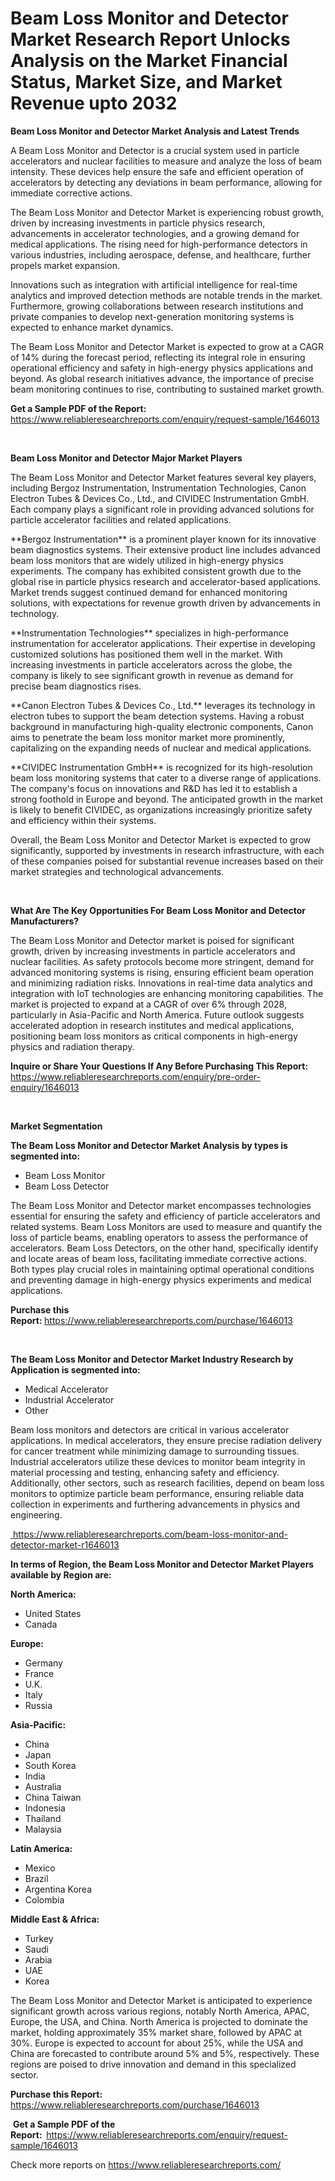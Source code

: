 <p><h1>Beam Loss Monitor and Detector Market Research Report Unlocks Analysis on the Market Financial Status, Market Size, and Market Revenue upto 2032</h1></p><p><strong>Beam Loss Monitor and Detector Market Analysis and Latest Trends</strong></p>
<p><p>A Beam Loss Monitor and Detector is a crucial system used in particle accelerators and nuclear facilities to measure and analyze the loss of beam intensity. These devices help ensure the safe and efficient operation of accelerators by detecting any deviations in beam performance, allowing for immediate corrective actions. </p><p>The Beam Loss Monitor and Detector Market is experiencing robust growth, driven by increasing investments in particle physics research, advancements in accelerator technologies, and a growing demand for medical applications. The rising need for high-performance detectors in various industries, including aerospace, defense, and healthcare, further propels market expansion. </p><p>Innovations such as integration with artificial intelligence for real-time analytics and improved detection methods are notable trends in the market. Furthermore, growing collaborations between research institutions and private companies to develop next-generation monitoring systems is expected to enhance market dynamics. </p><p>The Beam Loss Monitor and Detector Market is expected to grow at a CAGR of 14% during the forecast period, reflecting its integral role in ensuring operational efficiency and safety in high-energy physics applications and beyond. As global research initiatives advance, the importance of precise beam monitoring continues to rise, contributing to sustained market growth.</p></p>
<p><strong>Get a Sample PDF of the Report:&nbsp;</strong> <a href="https://www.reliableresearchreports.com/enquiry/request-sample/1646013?utm_campaign=3027&utm_medium=2&utm_source=Github&utm_content=ia&utm_term=29032025&utm_id=beam-loss-monitor-and-detector">https://www.reliableresearchreports.com/enquiry/request-sample/1646013</a></p>
<p>&nbsp;</p>
<p><strong>Beam Loss Monitor and Detector Major Market Players</strong></p>
<p><p>The Beam Loss Monitor and Detector Market features several key players, including Bergoz Instrumentation, Instrumentation Technologies, Canon Electron Tubes & Devices Co., Ltd., and CIVIDEC Instrumentation GmbH. Each company plays a significant role in providing advanced solutions for particle accelerator facilities and related applications.</p><p>**Bergoz Instrumentation** is a prominent player known for its innovative beam diagnostics systems. Their extensive product line includes advanced beam loss monitors that are widely utilized in high-energy physics experiments. The company has exhibited consistent growth due to the global rise in particle physics research and accelerator-based applications. Market trends suggest continued demand for enhanced monitoring solutions, with expectations for revenue growth driven by advancements in technology.</p><p>**Instrumentation Technologies** specializes in high-performance instrumentation for accelerator applications. Their expertise in developing customized solutions has positioned them well in the market. With increasing investments in particle accelerators across the globe, the company is likely to see significant growth in revenue as demand for precise beam diagnostics rises.</p><p>**Canon Electron Tubes & Devices Co., Ltd.** leverages its technology in electron tubes to support the beam detection systems. Having a robust background in manufacturing high-quality electronic components, Canon aims to penetrate the beam loss monitor market more prominently, capitalizing on the expanding needs of nuclear and medical applications.</p><p>**CIVIDEC Instrumentation GmbH** is recognized for its high-resolution beam loss monitoring systems that cater to a diverse range of applications. The company's focus on innovations and R&D has led it to establish a strong foothold in Europe and beyond. The anticipated growth in the market is likely to benefit CIVIDEC, as organizations increasingly prioritize safety and efficiency within their systems.</p><p>Overall, the Beam Loss Monitor and Detector Market is expected to grow significantly, supported by investments in research infrastructure, with each of these companies poised for substantial revenue increases based on their market strategies and technological advancements.</p></p>
<p>&nbsp;</p>
<p><strong>What Are The Key Opportunities For Beam Loss Monitor and Detector Manufacturers?</strong></p>
<p><p>The Beam Loss Monitor and Detector market is poised for significant growth, driven by increasing investments in particle accelerators and nuclear facilities. As safety protocols become more stringent, demand for advanced monitoring systems is rising, ensuring efficient beam operation and minimizing radiation risks. Innovations in real-time data analytics and integration with IoT technologies are enhancing monitoring capabilities. The market is projected to expand at a CAGR of over 6% through 2028, particularly in Asia-Pacific and North America. Future outlook suggests accelerated adoption in research institutes and medical applications, positioning beam loss monitors as critical components in high-energy physics and radiation therapy.</p></p>
<p><strong>Inquire or Share Your Questions If Any Before Purchasing This Report:</strong> <a href="https://www.reliableresearchreports.com/enquiry/pre-order-enquiry/1646013?utm_campaign=3027&utm_medium=2&utm_source=Github&utm_content=ia&utm_term=29032025&utm_id=beam-loss-monitor-and-detector">https://www.reliableresearchreports.com/enquiry/pre-order-enquiry/1646013</a></p>
<p>&nbsp;</p>
<p><strong>Market Segmentation</strong></p>
<p><strong>The Beam Loss Monitor and Detector Market Analysis by types is segmented into:</strong></p>
<p><ul><li>Beam Loss Monitor</li><li>Beam Loss Detector</li></ul></p>
<p><p>The Beam Loss Monitor and Detector market encompasses technologies essential for ensuring the safety and efficiency of particle accelerators and related systems. Beam Loss Monitors are used to measure and quantify the loss of particle beams, enabling operators to assess the performance of accelerators. Beam Loss Detectors, on the other hand, specifically identify and locate areas of beam loss, facilitating immediate corrective actions. Both types play crucial roles in maintaining optimal operational conditions and preventing damage in high-energy physics experiments and medical applications.</p></p>
<p><strong>Purchase this Report:&nbsp;</strong><a href="https://www.reliableresearchreports.com/purchase/1646013?utm_campaign=3027&utm_medium=2&utm_source=Github&utm_content=ia&utm_term=29032025&utm_id=beam-loss-monitor-and-detector">https://www.reliableresearchreports.com/purchase/1646013</a></p>
<p>&nbsp;</p>
<p><strong>The Beam Loss Monitor and Detector Market Industry Research by Application is segmented into:</strong></p>
<p><ul><li>Medical Accelerator</li><li>Industrial Accelerator</li><li>Other</li></ul></p>
<p><p>Beam loss monitors and detectors are critical in various accelerator applications. In medical accelerators, they ensure precise radiation delivery for cancer treatment while minimizing damage to surrounding tissues. Industrial accelerators utilize these devices to monitor beam integrity in material processing and testing, enhancing safety and efficiency. Additionally, other sectors, such as research facilities, depend on beam loss monitors to optimize particle beam performance, ensuring reliable data collection in experiments and furthering advancements in physics and engineering.</p></p>
<p><a href="https://www.reliableresearchreports.com/beam-loss-monitor-and-detector-market-r1646013?utm_campaign=3027&utm_medium=2&utm_source=Github&utm_content=ia&utm_term=29032025&utm_id=beam-loss-monitor-and-detector">&nbsp;https://www.reliableresearchreports.com/beam-loss-monitor-and-detector-market-r1646013</a></p>
<p><strong>In terms of Region, the Beam Loss Monitor and Detector Market Players available by Region are:</strong></p>
<p>
    <p> <strong> North America: </strong>
        <ul>
            <li>United States</li>
            <li>Canada</li>
        </ul>
        </p> 
    <p> <strong> Europe: </strong>
        <ul>
            <li>Germany</li>
            <li>France</li>
            <li>U.K.</li>
            <li>Italy</li>
            <li>Russia</li>
        </ul>
        </p> 
    <p> <strong> Asia-Pacific: </strong>
        <ul>
            <li>China</li>
            <li>Japan</li>
            <li>South Korea</li>
            <li>India</li>
            <li>Australia</li>
            <li>China Taiwan</li>
            <li>Indonesia</li>
            <li>Thailand</li>
            <li>Malaysia</li>
        </ul>
        </p> 
    <p> <strong> Latin America: </strong>
        <ul>
            <li>Mexico</li>
            <li>Brazil</li>
            <li>Argentina Korea</li>
            <li>Colombia</li>
        </ul>
        </p> 
    <p> <strong> Middle East & Africa: </strong>
        <ul>
            <li>Turkey</li>
            <li>Saudi</li>
            <li>Arabia</li>
            <li>UAE</li>
            <li>Korea</li>
        </ul>
    </p>
    </p>
<p><p>The Beam Loss Monitor and Detector Market is anticipated to experience significant growth across various regions, notably North America, APAC, Europe, the USA, and China. North America is projected to dominate the market, holding approximately 35% market share, followed by APAC at 30%. Europe is expected to account for about 25%, while the USA and China are forecasted to contribute around 5% and 5%, respectively. These regions are poised to drive innovation and demand in this specialized sector.</p></p>
<p><strong>Purchase this Report: </strong><a href="https://www.reliableresearchreports.com/purchase/1646013?utm_campaign=3027&utm_medium=2&utm_source=Github&utm_content=ia&utm_term=29032025&utm_id=beam-loss-monitor-and-detector">https://www.reliableresearchreports.com/purchase/1646013</a></p>
<p>&nbsp;<strong>Get a Sample PDF of the Report:&nbsp;&nbsp;</strong><a href="https://www.reliableresearchreports.com/enquiry/request-sample/1646013?utm_campaign=3027&utm_medium=2&utm_source=Github&utm_content=ia&utm_term=29032025&utm_id=beam-loss-monitor-and-detector">https://www.reliableresearchreports.com/enquiry/request-sample/1646013</a></p>
<p><strong></strong></p>
<p>Check more reports on <a href="https://www.reliableresearchreports.com/?utm_campaign=3027&utm_medium=2&utm_source=Github&utm_content=ia&utm_term=29032025&utm_id=beam-loss-monitor-and-detector">https://www.reliableresearchreports.com/</a></p>